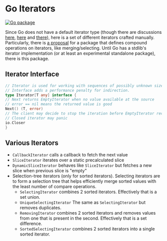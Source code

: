 # Go Iterators

[![Go package](https://github.com/lezhnev74/go-iterators/actions/workflows/go.yml/badge.svg)](https://github.com/lezhnev74/go-iterators/actions/workflows/go.yml)

Since Go does not have a default iterator type (though there are
discussions [here](https://bitfieldconsulting.com/golang/iterators), [here](https://github.com/golang/go/issues/61897)
and [there](https://ewencp.org/blog/golang-iterators/)), here is a set of different iterators crafted manually.
Particularly, there is [a proposal](https://github.com/golang/go/issues/61898) for a package that defines compound
operations on iterators, like merging/selecting. Until Go has a stdlib's iterator implementation (or at least an
experimental standalone package), there is this package.

## Iterator Interface

```go
// Iterator is used for working with sequences of possibly unknown size
// Interface adds a performance penalty for indirection.
type Iterator[T any] interface {
// Next returns EmptyIterator when no value available at the source
// error == nil means the returned value is good
Next() (T, error)
// The client may decide to stop the iteration before EmptyIterator recieved
// Closed iterator may panic
io.Closer
}
```

## Various Iterators

- `CallbackIterator` calls a callback to fetch the next value
- `SliceIterator` iterates over a static precalculated slice
- `DynamicSliceIterator` behaves like `SliceIterator` but fetches a new slice when previous slice is "empty"
- Selection-tree iterators (only for sorted iterators). Selecting iterators are to form a selection tree that helps
  efficiently merge sorted values with the least number of compare operations.
    - `SelectingIterator` combines 2 sorted iterators. Effectively that is a set union.
    - `UniqueSelectingIterator` The same as `SelectingIterator` but removes duplicates.
    - `RemovingIterator` combines 2 sorted iterators and removes values from one that is present in the second.
      Effectively that is a set difference.
    - `SortedSelectingIterator` combines 2 sorted iterators into a single sorted iterator. 

